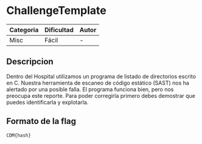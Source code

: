 # ChallengeTemplate
| Categoria | Dificultad  | Autor   |
| ---       | ---         | ---     |
| Misc    | Fácil      | - |

## Descripcion
Dentro del Hospital utilizamos un programa de listado de directorios escrito en C. Nuestra herramienta de escaneo de código estático (SAST) nos ha alertado por una posible falla. El programa funciona bien, pero nos preocupa este reporte. Para poder corregirla primero debes demostrar que puedes identificarla y explotarla. 


## Formato de la flag
`CDM{hash}`
